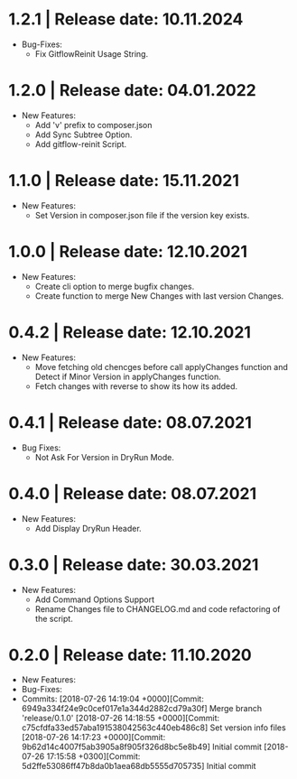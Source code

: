 1.2.1	|	Release date: **10.11.2024**
============================================
* Bug-Fixes:
  - Fix GitflowReinit Usage String.


1.2.0	|	Release date: **04.01.2022**
============================================
* New Features:
  - Add 'v' prefix to composer.json
  - Add Sync Subtree Option.
  - Add gitflow-reinit Script.


1.1.0	|	Release date: **15.11.2021**
============================================
* New Features:
  - Set Version in composer.json file if the version key exists.


1.0.0	|	Release date: **12.10.2021**
============================================
* New Features:
  - Create cli option to merge bugfix changes.
  - Create function to merge New Changes with last version Changes.


0.4.2	|	Release date: **12.10.2021**
============================================
* New Features:
  - Move fetching old chencges before call applyChanges function and Detect if Minor Version in applyChanges function.
  - Fetch changes with reverse to show its how its added.


0.4.1	|	Release date: **08.07.2021**
============================================
* Bug Fixes:
  - Not Ask For Version in DryRun Mode.


0.4.0	|	Release date: **08.07.2021**
============================================
* New Features:
  - Add Display DryRun Header.


0.3.0	|	Release date: **30.03.2021**
============================================
* New Features:
  - Add Command Options Support
  - Rename Changes file to CHANGELOG.md and code refactoring of the script.

0.2.0	|	Release date: **11.10.2020**
============================================
* New Features:
* Bug-Fixes:
* Commits:
	[2018-07-26 14:19:04 +0000][Commit: 6949a334f24e9c0cef017e1a344d2882cd79a30f]
	 Merge branch 'release/0.1.0'
	[2018-07-26 14:18:55 +0000][Commit: c75cfdfa33ed57aba191538042563c440eb486c8]
	 Set version info files
	[2018-07-26 14:17:23 +0000][Commit: 9b62d14c4007f5ab3905a8f905f326d8bc5e8b49]
	 Initial commit
	[2018-07-26 17:15:58 +0300][Commit: 5d2ffe53086ff47b8da0b1aea68db5555d705735]
	 Initial commit


